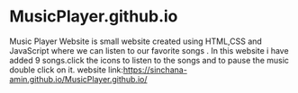 # MusicPlayer.github.io
Music Player Website is small website created using HTML,CSS and JavaScript  where we can listen to our favorite songs . In this website i have added 9 songs.click the icons to listen to the songs and to pause the music double click on it.
website link:https://sinchana-amin.github.io/MusicPlayer.github.io/
